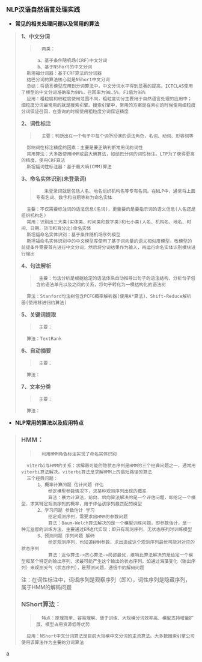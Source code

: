 ### NLP汉语自然语言处理实践

- **常见的相关处理问题以及常用的算法**
> **1、中文分词**
>>       两类：
>           a、基于条件随机场(CRF)中文分词
>           b、基于NShort的中文分词
>       斯坦福分词器：基于CRF算法的分词器
>       结巴分词的算法核心就是NShort中文分词
>       总结：将语言模型应用到分词算法中，中文分词水平得到显著的提高，ICTCLAS使用了模型的中文分词准确率为98%，召回率为98.5%，F1值为98%
>       应用：粗粒度和细粒度使用范围不同，粗粒度切分主要用于自然语言处理的应用中；细粒度分词最常用的就是搜索引擎。搜索引擎中，常用的方案是在索引的时候使用细粒度分词保证召回，在查询的时候使用粗粒度分词保证精度
>
> **2、词性标注**
>>       主要：判断出在一个句子中每个词所扮演的语法角色，名词、动词、形容词等
>       影响词性标注精度的因素：主要是要正确判断常用词的词性
>       常用算法：大多数使用HMM或最大熵算法，如结巴分词的词性标注。LTP为了获得更高的精度，使用CRF算法
>       斯坦福词性标注器：基于最大熵(CMM)算法
>
>
> **3、命名实体识别(未登录词)**
>>        未登录词就是包括人名、地名组织机构名等专有名词。在NLP中，通常将上面专有名词、数字和日期等称为命名实体
>       主要：不仅需要标注词的语法信息(名词)，更重要的是要指示词的语义信息(人名还是组织机构名)
>       常用：识别出三大类(实体类、时间类和数字类)和七小类(人名、机构名、地名、时间、日期、货币和百分比)命名实体
>       斯坦福命名实体识别：基于条件随机场序列模型
>       斯坦福命名实体识别中的中文模型库使用了基于词向量的语义相似度模型。改模型的前提条件需要首先进行中文分词，然后将分词结果作为输入，再运行命名实体识别模块进行输出
>
> **4、句法解析**
>>      主要：句法分析是根据给定的语法体系自动推导出句子的语法结构，分析句子包含的语法单元以及之间的关系，将句子转化为一棵结构化的语法树
>       算法：Stanford句法树包含PCFG概率解析器(使用A*算法)、Shift-Reduce解析器(使用移进归约算法)
>
> **5、关键词提取**
>>      主要：
>       算法：TextRank
>
> **6、自动摘要**
>>      主要：
>       算法：
>
> **7、文本分类**
>>      主要：
>       算法：
>
>

- **NLP常用的算法以及应用特点**
> ### HMM：
>>       利用HMM角色标注实现了命名实体识别
>       viterbi与HMM的关系：求解最可能的隐状态序列是HMM的三个经典问题之一，通常用viterbi算法解决。viterbi算法是求解HMM上的最短路径的算法
>       三个经典问题：
>           1、概率计算问题 估计问题 评估
>               给定模型参数情况下，求某种观测序列出现的概率
>               算法：暴力计算法，前向、后向算法解决的是一个评估问题，即给定一个模型，求某特定观测序列的概率，用于评估该序列最匹配的模型
>           2、学习问题 参数估计 学习
>               给定观测序列，需要求出HMM的参数问题
>               算法：Baum-Welch算法解决的是一个模型训练问题，即参数估计，是一种无监督的训练方法，主要通过EM迭代实现；即只有观测序列，无状态序列时训练模型
>           3、预测问题 序列问题 解码
>               给定观测序列，也知道HMM参数，求出造成这个观测序列最优可能对对应的状态序列
>               算法：近似算法->贪心算法->局部最优，维特比算法解决的是给定一个模型和某个特定的输出序列，求最可能产生这个输出的状态序列。如通过海藻变化（输出序列）来观测天气（状态序列），是预测问题，通信中的解码问题
>
> 注：在词性标注中，词语序列是观察序列（即X），词性序列是隐藏序列，属于HMM的解码问题 
>
>
> ### NShort算法：
>>       特点：原理简单、容易理解、便于训练、大规模分词效率高、模型支持增量扩展、模型占用资源低等优势
>       应用：NShort中文分词算法是目前大规模中文分词的主流算法。大多数搜索引擎公司使用该算法作为主要的分词算法
>
>
>
>
>
>































a
